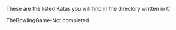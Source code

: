 These are the listed Katas you will find in the directory written in C

TheBowlingGame-Not completed


